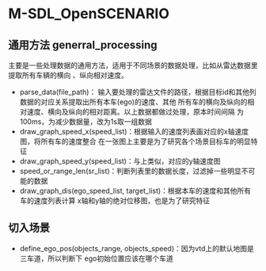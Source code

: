# M-SDL_OpenSCENARIO
## 通用方法 generral_processing
主要是一些处理数据的通用方法，适用于不同场景的数据处理，比如从雷达数据里提取所有车辆的横向
、纵向相对速度。
- parse_data(file_path)：
输入要处理的雷达文件的路径，根据目标id和其他列数据的对应关系提取出所有本车(ego)的速度、其他
所有车的横向及纵向的相对速度、横向及纵向的相对距离。以上数据都做过处理，原本时间间隔
为100ms，为减少数据量，改为1s取一组数据
- draw_graph_speed_x(speed_list)：根据输入的速度列表画对应的x轴速度图，将所有车的速度整合
在一张图上主要是为了研究各个场景目标车的明显特征
- draw_graph_speed_y(speed_list)：与上类似，对应的y轴速度图
- speed_or_range_len(sr_list)：判断列表里的数据长度，过滤掉一些明显不可能的数据
- draw_graph_dis(ego_speed_list, target_list)：根据本车的速度和其他所有车的速度列表计算
x轴和y轴的绝对位移图，也是为了研究特征
## 切入场景
- define_ego_pos(objects_range, objects_speed)：因为vtd上的默认地图是三车道，所以判断下
ego初始位置应该在哪个车道
